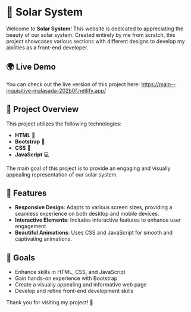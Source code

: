 # 🌌 Solar System

Welcome to **Solar System**! This website is dedicated to appreciating the beauty of our solar system. Created entirely by me from scratch, this project showcases various sections with different designs to develop my abilities as a front-end developer.

## 🌍 Live Demo

You can check out the live version of this project here: https://main--inquisitive-malasada-202b0f.netlify.app/

## 🚀 Project Overview

This project utilizes the following technologies:
- **HTML** 📝
- **Bootstrap** 🚀
- **CSS** 🎨
- **JavaScript** 💻

The main goal of this project is to provide an engaging and visually appealing representation of our solar system.

## 🌟 Features

- **Responsive Design**: Adapts to various screen sizes, providing a seamless experience on both desktop and mobile devices.
- **Interactive Elements**: Includes interactive features to enhance user engagement.
- **Beautiful Animations**: Uses CSS and JavaScript for smooth and captivating animations.

## 🎯 Goals

- Enhance skills in HTML, CSS, and JavaScript
- Gain hands-on experience with Bootstrap
- Create a visually appealing and informative web page
- Develop and refine front-end development skills

Thank you for visiting my project! 🌠
